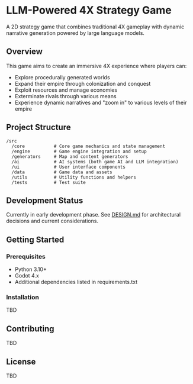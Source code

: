 # LLM-Powered 4X Strategy Game

A 2D strategy game that combines traditional 4X gameplay with dynamic narrative generation powered by large language models.

## Overview

This game aims to create an immersive 4X experience where players can:
- Explore procedurally generated worlds
- Expand their empire through colonization and conquest
- Exploit resources and manage economies
- Exterminate rivals through various means
- Experience dynamic narratives and "zoom in" to various levels of their empire

## Project Structure

```
/src
  /core           # Core game mechanics and state management
  /engine         # Game engine integration and setup
  /generators     # Map and content generators
  /ai             # AI systems (both game AI and LLM integration)
  /ui             # User interface components
  /data           # Game data and assets
  /utils          # Utility functions and helpers
  /tests          # Test suite
```

## Development Status

Currently in early development phase. See [DESIGN.md](DESIGN.md) for architectural decisions and current considerations.

## Getting Started

### Prerequisites
- Python 3.10+
- Godot 4.x
- Additional dependencies listed in requirements.txt

### Installation
TBD

## Contributing
TBD

## License
TBD